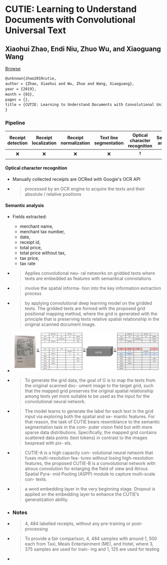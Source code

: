 # CUTIE: Learning to Understand Documents with Convolutional Universal Text

## Xiaohui Zhao, Endi Niu, Zhuo Wu, and Xiaoguang Wang

[Browse](https://arxiv.org/pdf/1903.12363)

```latex
@unknown{zhao2019cutie,
author = {Zhao, Xiaohui and Wu, Zhuo and Wang, Xiaoguang},
year = {2019},
month = {03},
pages = {},
title = {CUTIE: Learning to Understand Documents with Convolutional Universal Text Information Extractor}
}
```



### Pipeline

| Receipt detection | Receipt localization | Receipt normalization | Text line segmentation | Optical character recognition | Semantic analysis |
|:-----------------:|:--------------------:|:---------------------:|:----------------------:|:-----------------------------:|:-----------------:|
| ❌                 | ❌                    | ❌                     | ❌                      | ❗                             | ✔️                |

#### Optical character recognition

- Manually collected receipts are OCRed with Google's OCR API
- > processed by an OCR engine to acquire the texts and their absolute / relative positions

#### Semantic analysis

- Fields extracted:

  - merchant name,
  - merchant tax number,
  - date,
  - receipt id,
  - total price,
  - total price without tax,
  - tax price,
  - tax rate

- > Applies convolutional neu-
  > ral networks on gridded texts where texts are embedded as
  > features with semantical connotations

- > involve the spatial informa-
  > tion into the key information extraction process

- > by applying convolutional deep learning model on the gridded
  > texts. The gridded texts are formed
  > with the proposed grid positional mapping method, where
  > the grid is generated with the principle that is preserving
  > texts relative spatial relationship in the original scanned
  > document image.

- ![](images/zhao2019cutie/framework.png)

- > To generate the grid data, the
  > goal of G is to map the texts from the original scanned doc-
  > ument image to the target grid, such that the mapped grid
  > preserves the original spatial relationship among texts yet
  > more suitable to be used as the input for the convolutional
  > neural network.

- > The model learns to generate the label for each
  > text in the grid input via exploring both the spatial and se-
  > mantic features. For that reason, the task of CUTIE bears
  > resemblance to the semantic segmentation task in the com-
  > puter vision field but with more sparse data distributions.
  > Specifically, the mapped grid contains scattered data points
  > (text tokens) in contrast to the images bespread with pix-
  > els.

- > CUTIE-A is a high capacity con-
  > volutional neural network that fuses multi-resolution fea-
  > tures without losing high-resolution features, the proposed
  > CUTIE-B is a convolutional network with atrous convolution for enlarging the field of view and Atrous Spatial Pyra-
  > mid Pooling (ASPP) module to capture multi-scale con-
  > texts.

- > a word embedding layer in the very beginning stage. Dropout is applied on the embedding layer to enhance the CUTIE’s generalization ability.

- ### Notes
* > 4, 484 labelled receipts, without any
  > pre-training or post-processing

* > To provide a fair comparison, 4, 484 samples
  > with around 1, 500 each from Taxi, Meals Entertainment
  > (ME), and Hotel, where 3, 375 samples are used for train-
  > ing and 1, 125 are used for testing

*
